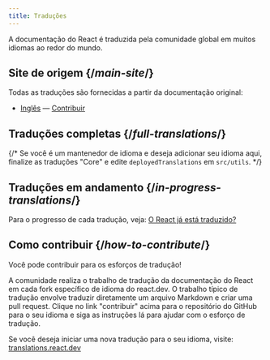 ```yaml
---
title: Traduções
---
```


<Intro>

A documentação do React é traduzida pela comunidade global em muitos idiomas ao redor do mundo.

</Intro>

## Site de origem {/*main-site*/}

Todas as traduções são fornecidas a partir da documentação original:

- [Inglês](https://react.dev/) &mdash; [Contribuir](https://github.com/reactjs/react.dev/)

## Traduções completas {/*full-translations*/}

{/* Se você é um mantenedor de idioma e deseja adicionar seu idioma aqui, finalize as traduções "Core" e edite `deployedTranslations` em `src/utils`. */}

<LanguageList progress="complete" />

## Traduções em andamento {/*in-progress-translations*/}

Para o progresso de cada tradução, veja: [O React já está traduzido?](https://translations.react.dev/)

<LanguageList progress="in-progress" />

## Como contribuir {/*how-to-contribute*/}

Você pode contribuir para os esforços de tradução! 

A comunidade realiza o trabalho de tradução da documentação do React em cada fork específico de idioma do react.dev. O trabalho típico de tradução envolve traduzir diretamente um arquivo Markdown e criar uma pull request. Clique no link "contribuir" acima para o repositório do GitHub para o seu idioma e siga as instruções lá para ajudar com o esforço de tradução.

Se você deseja iniciar uma nova tradução para o seu idioma, visite: [translations.react.dev](https://github.com/reactjs/translations.react.dev)